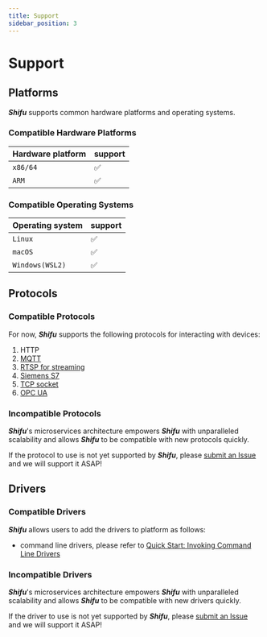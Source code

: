 ```yaml
---
title: Support
sidebar_position: 3
---
```


# Support

## Platforms

***Shifu*** supports common hardware platforms and operating systems.

### Compatible Hardware Platforms

| Hardware platform | support |
|--|--|
| `x86/64 `| :white_check_mark: |
| `ARM` | :white_check_mark: |

### Compatible Operating Systems

| Operating system | support |
|--|--|
| `Linux` | :white_check_mark: |
| `macOS` | :white_check_mark: |
| `Windows(WSL2)` | :white_check_mark: |

## Protocols

### Compatible Protocols

For now, ***Shifu*** supports the following protocols for interacting with devices:

1. HTTP
2. [MQTT](https://github.com/Edgenesis/shifu/tree/main/examples/mqttDeviceShifu)
3. [RTSP for streaming](https://github.com/Edgenesis/shifu/tree/main/examples/rtspDeviceShifu)
4. [Siemens S7](https://github.com/Edgenesis/shifu/tree/main/examples/siemensPLCDeviceShifu)
5. [TCP socket](https://github.com/Edgenesis/shifu/tree/main/examples/socketDeviceShifu)
6. [OPC UA](https://github.com/Edgenesis/shifu/tree/main/examples/opcuaDeviceShifu)

### Incompatible Protocols

***Shifu***'s microservices architecture empowers ***Shifu*** with unparalleled scalability and allows ***Shifu*** to be compatible with new protocols quickly.

If the protocol to use is not yet supported by ***Shifu***, please [submit an Issue](https://github.com/Edgenesis/shifu/issues/new) and we will support it ASAP!

## Drivers

### Compatible Drivers

***Shifu*** allows users to add the drivers to platform as follows:

- command line drivers, please refer to [Quick Start: Invoking Command Line Drivers](shifu-advanced-functions/remote-driver-execution.md)

### Incompatible Drivers

***Shifu***'s microservices architecture empowers ***Shifu*** with unparalleled scalability and allows ***Shifu*** to be compatible with new drivers quickly. 

If the driver to use is not yet supported by ***Shifu***, please [submit an Issue](https://github.com/Edgenesis/shifu/issues/new) and we will support it ASAP!
